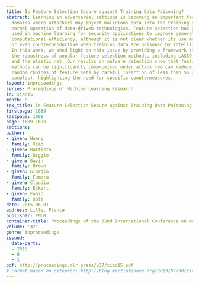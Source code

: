 ```yaml
---
title: Is Feature Selection Secure against Training Data Poisoning?
abstract: Learning in adversarial settings is becoming an important task for application
  domains where attackers may inject malicious data into the training set to subvert
  normal operation of data-driven technologies. Feature selection has been widely
  used in machine learning for security applications to improve generalization and
  computational efficiency, although it is not clear whether its use may be beneficial
  or even counterproductive when training data are poisoned by intelligent attackers.
  In this work, we shed light on this issue by providing a framework to investigate
  the robustness of popular feature selection methods, including LASSO, ridge regression
  and the elastic net. Our results on malware detection show that feature selection
  methods can be significantly compromised under attack (we can reduce LASSO to almost
  random choices of feature sets by careful insertion of less than 5% poisoned training
  samples), highlighting the need for specific countermeasures.
layout: inproceedings
series: Proceedings of Machine Learning Research
id: xiao15
month: 0
tex_title: Is Feature Selection Secure against Training Data Poisoning?
firstpage: 1689
lastpage: 1698
page: 1689-1698
sections: 
author:
- given: Huang
  family: Xiao
- given: Battista
  family: Biggio
- given: Gavin
  family: Brown
- given: Giorgio
  family: Fumera
- given: Claudia
  family: Eckert
- given: Fabio
  family: Roli
date: 2015-06-01
address: Lille, France
publisher: PMLR
container-title: Proceedings of the 32nd International Conference on Machine Learning
volume: '37'
genre: inproceedings
issued:
  date-parts:
  - 2015
  - 6
  - 1
pdf: http://proceedings.mlr.press/v37/xiao15.pdf
# Format based on citeproc: http://blog.martinfenner.org/2013/07/30/citeproc-yaml-for-bibliographies/
---
```

